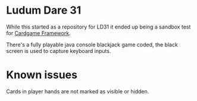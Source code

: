 Ludum Dare 31
=========================
While this started as a repository for LD31 it ended up being a sandbox test for [Cardgame Framework](https://github.com/pakoito/CardGameFramework/).

There's a fully playable java console blackjack game coded, the black screen is used to capture keyboard inputs.

Known issues
=========================
Cards in player hands are not marked as visible or hidden.
